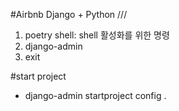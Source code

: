 #Airbnb Django + Python ///

1. poetry shell: shell 활성화를 위한 명령
2. django-admin
3. exit

#start project

- django-admin startproject config .
